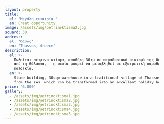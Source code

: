 ```yaml
---
layout: property
title:
  el: 'Μεγάλη ευκαιρία '
  en: Great opportunity
image: /assets/img/petrinoktisma2.jpg
squard: 30
address:
  el: 'Θάσος'
  en: 'Thassos, Greece'
description:
  el: >-
    Πωλείται πέτρινο κτίσμα, αποθήκη 30τμ σε παραδοσιακό οικισμό της Θάσου, 3χλμ
    από τη θάλασσα,   η οποία μπορεί να μεταβληθεί σε εξαιρετική παραθεριστική
    κατοικία.
  en: >-
    Stone building, 30sqm warehouse in a traditional village of Thassos, 3km
    from the sea, which can be transformed into an excellent holiday home.
price: '6.000'
gallery:
  - /assets/img/petrinoktisma1.jpg
  - /assets/img/petrinoktisma2.jpg
  - /assets/img/petrinoktisma3.jpg
  - /assets/img/petrinoktisma4.jpg
  - /assets/img/petrinoktisma5.jpg
---
```

